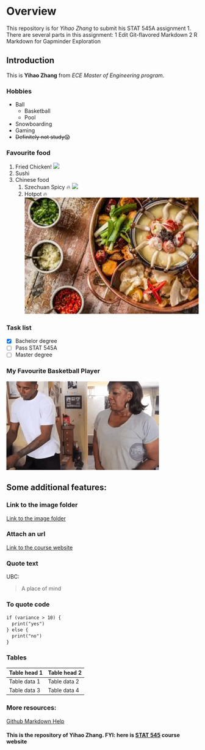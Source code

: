 # Overview

This repository is for *Yihao Zhang* to submit his STAT 545A assignment 1. There are several parts in this assignment: 
1 Edit Git-flavored Markdown
2 R Markdown for Gapminder Exploration

## Introduction
This is **Yihao Zhang** from *ECE Master of Engineering program*. 

### Hobbies
* Ball
  * Basketball
  * Pool
* Snowboarding
* Gaming
* ~~Definitely not study~~:scream:

### Favourite food
1. Fried Chicken! <image src=/image/friedchicken.jpg width="480">
1. Sushi
1. Chinese food 
   1. Szechuan Spicy :fire: <image src=/image/sichuan.jpg width="480">
   1. Hotpot :fire: <img src=/image/hotpot.jpg width="480">

### Task list
- [x] Bachelor degree
- [ ] Pass STAT 545A 
- [ ] Master degree

### My Favourite Basketball Player
![Nick Young](/image/3de.gif)

## Some additional features:

### Link to the image folder
[Link to the image folder](/image)

### Attach an url
[Link to the course website](http://stat545.com)

### Quote text
UBC:
> A place of mind

### To quote code
```
if (variance > 10) {
  print("yes") 
} else {
  print("no") 
}
```

### Tables
Table head 1 | Table head 2
------------ | -------------
Table data 1 | Table data 2
Table data 3 | Table data 4

### More resources:
[Github Markdown Help](https://help.github.com/articles/basic-writing-and-formatting-syntax/)

#### This is the repository of Yihao Zhang. FYI: here is [STAT 545](http://stat545.com) course website
